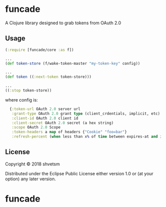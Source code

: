 # funcade

A Clojure library designed to grab tokens from OAuth 2.0

## Usage


```clojure
(:require [funcade/core :as f])

...
(def token-store (f/wake-token-master "my-token-key" config))

...
(def token ((:next-token token-store)))

...
((:stop token-store))

```

where config is:
```clojure
  {:token-url OAuth 2.0 server url
   :grant-type OAuth 2.0 grant type (client_crdentials, implicit, etc)
   :client-id OAuth 2.0 client id
   :client-secret OAuth 2.0 secret (a hex string)
   :scope OAuth 2.0 Scope
   :token-headers a map of headers {"Cookie" "foo=bar"}
   :refresh-percent (when less than x% of time between expires-at and issued-at remains, refresh the token)}
```
## License

Copyright © 2018 shvetsm

Distributed under the Eclipse Public License either version 1.0 or (at
your option) any later version.
# funcade
